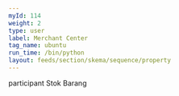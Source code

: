 ```yaml
---
myId: 114
weight: 2
type: user
label: Merchant Center
tag_name: ubuntu
run_time: /bin/python
layout: feeds/section/skema/sequence/property
---
```

participant Stok Barang

